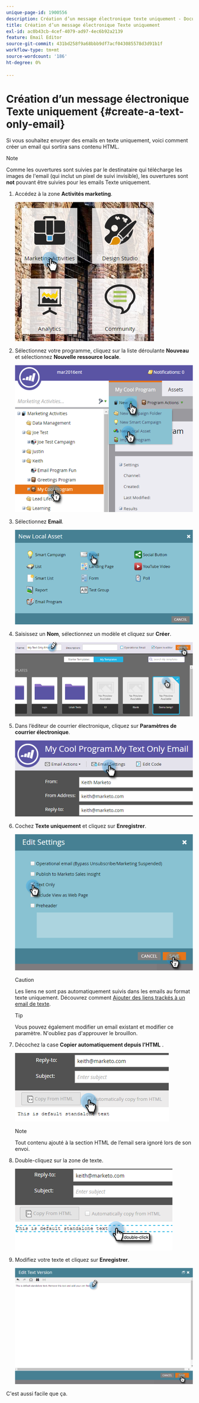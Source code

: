 ```yaml
---
unique-page-id: 1900556
description: Création d’un message électronique texte uniquement - Documents Marketo - Documentation du produit
title: Création d’un message électronique Texte uniquement
exl-id: ac0b43cb-4cef-4079-ad97-4ec6b92a2139
feature: Email Editor
source-git-commit: 431bd258f9a68bbb9df7acf043085578d3d91b1f
workflow-type: tm+mt
source-wordcount: '186'
ht-degree: 0%

---
```


# Création d’un message électronique Texte uniquement {#create-a-text-only-email}

Si vous souhaitez envoyer des emails en texte uniquement, voici comment créer un email qui sortira sans contenu HTML.

>[!NOTE]
>
>Comme les ouvertures sont suivies par le destinataire qui télécharge les images de l&#39;email (qui inclut un pixel de suivi invisible), les ouvertures sont **not** pouvant être suivies pour les emails Texte uniquement.

1. Accédez à la zone **Activités marketing**.

   ![](assets/one-1.png)

1. Sélectionnez votre programme, cliquez sur la liste déroulante **Nouveau** et sélectionnez **Nouvelle ressource locale**.

   ![](assets/two-1.png)

1. Sélectionnez **Email**.

   ![](assets/three-1.png)

1. Saisissez un **Nom**, sélectionnez un modèle et cliquez sur **Créer**.

   ![](assets/four-1.png)

1. Dans l’éditeur de courrier électronique, cliquez sur **Paramètres de courrier électronique**.

   ![](assets/five.png)

1. Cochez **Texte uniquement** et cliquez sur **Enregistrer**.

   ![](assets/six.png)

   >[!CAUTION]
   >
   >Les liens ne sont pas automatiquement suivis dans les emails au format texte uniquement. Découvrez comment [Ajouter des liens trackés à un email de texte](/help/marketo/product-docs/email-marketing/general/functions-in-the-editor/add-tracked-links-to-a-text-email.md).

   >[!TIP]
   >
   >Vous pouvez également modifier un email existant et modifier ce paramètre. N&#39;oubliez pas d&#39;approuver le brouillon.

1. Décochez la case **Copier automatiquement depuis l’HTML** .

   ![](assets/seven.png)

   >[!NOTE]
   >
   >Tout contenu ajouté à la section HTML de l’email sera ignoré lors de son envoi.

1. Double-cliquez sur la zone de texte.

   ![](assets/eight.png)

1. Modifiez votre texte et cliquez sur **Enregistrer**.

   ![](assets/nine.png)

C&#39;est aussi facile que ça.
